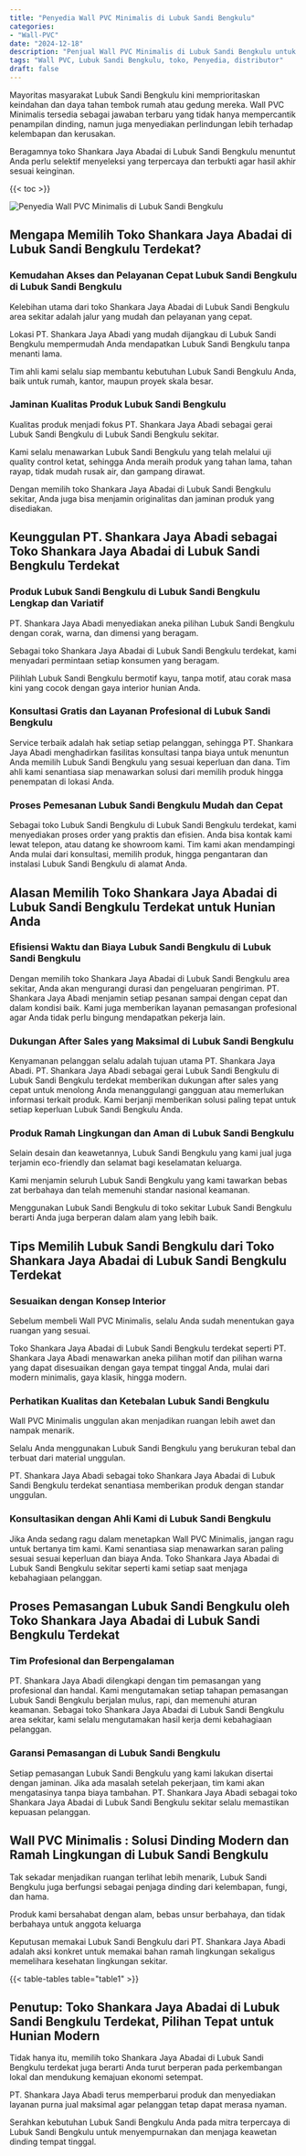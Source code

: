 ```yaml
---
title: "Penyedia Wall PVC Minimalis di Lubuk Sandi Bengkulu"
categories: 
- "Wall-PVC"
date: "2024-12-18"
description: "Penjual Wall PVC Minimalis di Lubuk Sandi Bengkulu untuk hunian, kantor, dan gerai. Produk berkualitas, pilihan motif, warna elegan, beserta jasa instalasi dikerjakan oleh tim berpengalaman dan garansi resmi!|Layanan penjualan Wall PVC Minimalis di Lubuk Sandi Bengkulu untuk keperluan tempat tinggal, office, maupun toko, beserta panel terbaik dan penempatan oleh teknisi profesional dan jaminan resmi.|Pilihan Wall PVC Minimalis di Lubuk Sandi Bengkulu yang terbukti untuk hunian, perkantoran, dan toko, dengan produk terbaik dan penempatan oleh tenaga ahli profesional dan kepastian resmi.|Penyediaan Wall PVC Minimalis di Lubuk Sandi Bengkulu bagi tempat tinggal, office, serta ritel, beserta produk unggulan dan instalasi ditangani oleh teknisi ahli, lengkap dengan kepastian resmi.}"
tags: "Wall PVC, Lubuk Sandi Bengkulu, toko, Penyedia, distributor"
draft: false
---
```


Mayoritas masyarakat Lubuk Sandi Bengkulu kini memprioritaskan keindahan dan daya tahan tembok rumah atau gedung mereka.  Wall PVC Minimalis  tersedia sebagai jawaban terbaru yang tidak hanya mempercantik penampilan dinding, namun juga menyediakan perlindungan lebih terhadap kelembapan dan kerusakan.

Beragamnya toko Shankara Jaya Abadai di Lubuk Sandi Bengkulu menuntut Anda perlu selektif menyeleksi yang terpercaya dan terbukti agar hasil akhir sesuai keinginan.

{{< toc >}}

![Penyedia Wall PVC Minimalis di Lubuk Sandi Bengkulu](/images/Wall-PVC/Penyedia-Wall-PVC-Minimalis-di-Lubuk-Sandi-Bengkulu.png)


## Mengapa Memilih Toko Shankara Jaya Abadai di Lubuk Sandi Bengkulu Terdekat?

### Kemudahan Akses dan Pelayanan Cepat Lubuk Sandi Bengkulu di Lubuk Sandi Bengkulu

Kelebihan utama dari toko Shankara Jaya Abadai di Lubuk Sandi Bengkulu area sekitar adalah jalur yang mudah dan pelayanan yang cepat.

Lokasi PT. Shankara Jaya Abadi yang mudah dijangkau di Lubuk Sandi Bengkulu mempermudah Anda mendapatkan Lubuk Sandi Bengkulu tanpa menanti lama.

Tim ahli kami selalu siap membantu kebutuhan Lubuk Sandi Bengkulu Anda, baik untuk rumah, kantor, maupun proyek skala besar.

### Jaminan Kualitas Produk Lubuk Sandi Bengkulu

Kualitas produk menjadi fokus PT. Shankara Jaya Abadi sebagai gerai Lubuk Sandi Bengkulu di Lubuk Sandi Bengkulu sekitar.

Kami selalu menawarkan Lubuk Sandi Bengkulu yang telah melalui uji quality control ketat, sehingga Anda meraih produk yang tahan lama, tahan rayap, tidak mudah rusak air, dan gampang dirawat.

Dengan memilih toko Shankara Jaya Abadai di Lubuk Sandi Bengkulu sekitar, Anda juga bisa menjamin originalitas dan jaminan produk yang disediakan.

## Keunggulan PT. Shankara Jaya Abadi sebagai Toko Shankara Jaya Abadai di Lubuk Sandi Bengkulu Terdekat

### Produk Lubuk Sandi Bengkulu di Lubuk Sandi Bengkulu Lengkap dan Variatif

PT. Shankara Jaya Abadi menyediakan aneka pilihan Lubuk Sandi Bengkulu dengan corak, warna, dan dimensi yang beragam.

Sebagai toko Shankara Jaya Abadai di Lubuk Sandi Bengkulu terdekat, kami menyadari permintaan setiap konsumen yang beragam.

Pilihlah Lubuk Sandi Bengkulu bermotif kayu, tanpa motif, atau corak masa kini yang cocok dengan gaya interior hunian Anda.

### Konsultasi Gratis dan Layanan Profesional di Lubuk Sandi Bengkulu

Service terbaik adalah hak setiap setiap pelanggan, sehingga PT. Shankara Jaya Abadi menghadirkan fasilitas konsultasi tanpa biaya untuk menuntun Anda memilih Lubuk Sandi Bengkulu yang sesuai keperluan dan dana. Tim ahli kami senantiasa siap menawarkan solusi dari memilih produk hingga penempatan di lokasi Anda.

### Proses Pemesanan Lubuk Sandi Bengkulu Mudah dan Cepat

Sebagai toko Lubuk Sandi Bengkulu di Lubuk Sandi Bengkulu terdekat, kami menyediakan proses order yang praktis dan efisien. Anda bisa kontak kami lewat telepon, atau datang ke showroom kami. Tim kami akan mendampingi Anda mulai dari konsultasi, memilih produk, hingga pengantaran dan instalasi Lubuk Sandi Bengkulu di alamat Anda.

## Alasan Memilih Toko Shankara Jaya Abadai di Lubuk Sandi Bengkulu Terdekat untuk Hunian Anda

### Efisiensi Waktu dan Biaya Lubuk Sandi Bengkulu di Lubuk Sandi Bengkulu

Dengan memilih toko Shankara Jaya Abadai di Lubuk Sandi Bengkulu area sekitar, Anda akan mengurangi durasi dan pengeluaran pengiriman. PT. Shankara Jaya Abadi menjamin setiap pesanan sampai dengan cepat dan dalam kondisi baik. Kami juga memberikan layanan pemasangan profesional agar Anda tidak perlu bingung mendapatkan pekerja lain.

### Dukungan After Sales yang Maksimal di Lubuk Sandi Bengkulu

Kenyamanan pelanggan selalu adalah tujuan utama PT. Shankara Jaya Abadi. PT. Shankara Jaya Abadi sebagai gerai Lubuk Sandi Bengkulu di Lubuk Sandi Bengkulu terdekat memberikan dukungan after sales yang cepat untuk menolong Anda menanggulangi gangguan atau memerlukan informasi terkait produk. Kami berjanji memberikan solusi paling tepat untuk setiap keperluan Lubuk Sandi Bengkulu Anda.

### Produk Ramah Lingkungan dan Aman di Lubuk Sandi Bengkulu

Selain desain dan keawetannya, Lubuk Sandi Bengkulu yang kami jual juga terjamin eco-friendly dan selamat bagi keselamatan keluarga.

Kami menjamin seluruh Lubuk Sandi Bengkulu yang kami tawarkan bebas zat berbahaya dan telah memenuhi standar nasional keamanan.

Menggunakan Lubuk Sandi Bengkulu di toko sekitar Lubuk Sandi Bengkulu berarti Anda juga berperan dalam alam yang lebih baik.

## Tips Memilih Lubuk Sandi Bengkulu dari Toko Shankara Jaya Abadai di Lubuk Sandi Bengkulu Terdekat

### Sesuaikan dengan Konsep Interior 

Sebelum membeli Wall PVC Minimalis, selalu Anda sudah menentukan gaya ruangan yang sesuai.

Toko Shankara Jaya Abadai di Lubuk Sandi Bengkulu terdekat seperti PT. Shankara Jaya Abadi menawarkan aneka pilihan motif dan pilihan warna yang dapat disesuaikan dengan gaya tempat tinggal Anda, mulai dari modern minimalis, gaya klasik, hingga modern.

### Perhatikan Kualitas dan Ketebalan Lubuk Sandi Bengkulu

 Wall PVC Minimalis  unggulan akan menjadikan ruangan lebih awet dan nampak menarik.

Selalu Anda menggunakan Lubuk Sandi Bengkulu yang berukuran tebal dan terbuat dari material unggulan.

PT. Shankara Jaya Abadi sebagai toko Shankara Jaya Abadai di Lubuk Sandi Bengkulu terdekat senantiasa memberikan produk dengan standar unggulan.

### Konsultasikan dengan Ahli Kami di Lubuk Sandi Bengkulu

Jika Anda sedang ragu dalam menetapkan Wall PVC Minimalis, jangan ragu untuk bertanya tim kami. Kami senantiasa siap menawarkan saran paling sesuai sesuai keperluan dan biaya Anda. Toko Shankara Jaya Abadai di Lubuk Sandi Bengkulu sekitar seperti kami setiap saat menjaga kebahagiaan pelanggan.

## Proses Pemasangan Lubuk Sandi Bengkulu oleh Toko Shankara Jaya Abadai di Lubuk Sandi Bengkulu Terdekat

### Tim Profesional dan Berpengalaman

PT. Shankara Jaya Abadi dilengkapi dengan tim pemasangan yang profesional dan handal. Kami mengutamakan setiap tahapan pemasangan Lubuk Sandi Bengkulu berjalan mulus, rapi, dan memenuhi aturan keamanan. Sebagai toko Shankara Jaya Abadai di Lubuk Sandi Bengkulu area sekitar, kami selalu mengutamakan hasil kerja demi kebahagiaan pelanggan.

### Garansi Pemasangan di Lubuk Sandi Bengkulu

Setiap pemasangan Lubuk Sandi Bengkulu yang kami lakukan disertai dengan jaminan. Jika ada masalah setelah pekerjaan, tim kami akan mengatasinya tanpa biaya tambahan. PT. Shankara Jaya Abadi sebagai toko Shankara Jaya Abadai di Lubuk Sandi Bengkulu sekitar selalu memastikan kepuasan pelanggan.

##  Wall PVC Minimalis : Solusi Dinding Modern dan Ramah Lingkungan di Lubuk Sandi Bengkulu

Tak sekadar menjadikan ruangan terlihat lebih menarik, Lubuk Sandi Bengkulu juga berfungsi sebagai penjaga dinding dari kelembapan, fungi, dan hama.

Produk kami bersahabat dengan alam, bebas unsur berbahaya, dan tidak berbahaya untuk anggota keluarga

Keputusan memakai Lubuk Sandi Bengkulu dari PT. Shankara Jaya Abadi adalah aksi konkret untuk memakai bahan ramah lingkungan sekaligus memelihara kesehatan lingkungan sekitar.

{{< table-tables table="table1" >}}

## Penutup: Toko Shankara Jaya Abadai di Lubuk Sandi Bengkulu Terdekat, Pilihan Tepat untuk Hunian Modern

Tidak hanya itu, memilih toko Shankara Jaya Abadai di Lubuk Sandi Bengkulu terdekat juga berarti Anda turut berperan pada perkembangan lokal dan mendukung kemajuan ekonomi setempat.

PT. Shankara Jaya Abadi terus memperbarui produk dan menyediakan layanan purna jual maksimal agar pelanggan tetap dapat merasa nyaman.

Serahkan kebutuhan Lubuk Sandi Bengkulu Anda pada mitra terpercaya di Lubuk Sandi Bengkulu untuk menyempurnakan dan menjaga keawetan dinding tempat tinggal.